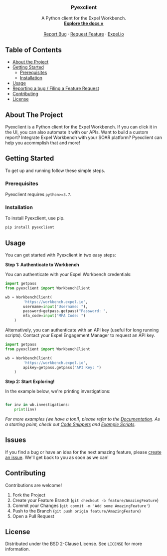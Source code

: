 <br />
<p align="center">
  <h3 align="center">Pyexclient</h3>

  <p align="center">
    A Python client for the Expel Workbench.
    <br />
    <a href="https://pyexclient.readthedocs.io"><strong>Explore the docs »</strong></a>
    <br />
    <br />
    <a href="https://github.com/expel-io/pyexclient/issues">Report Bug</a>
    ·
    <a href="https://github.com/expel-io/pyexclient/issues">Request Feature</a>
    ·
    <a href="https://expel.io">Expel.io</a>
  </p>
</p>


<!-- TABLE OF CONTENTS -->
## Table of Contents

* [About the Project](#about-the-project)
* [Getting Started](#getting-started)
  * [Prerequisites](#prerequisites)
  * [Installation](#installation)
* [Usage](#usage)
* [Reporting a bug / Filing a Feature Request](#issues)
* [Contributing](#contributing)
* [License](#license)


<!-- ABOUT THE PROJECT -->
## About The Project

Pyexclient is a Python client for the Expel Workbench. If you can click it in the UI, you can also automate it with our APIs. Want to build a custom report? Integrate Expel Workbench with your SOAR platform? Pyexclient can help you acommplish that and more!


<!-- GETTING STARTED -->
## Getting Started

To get up and running follow these simple steps.

### Prerequisites

Pyexclient requires `python>=3.7`.

### Installation

To install Pyexclient, use pip.

```sh
pip install pyexclient
```


<!-- USAGE EXAMPLES -->
## Usage

You can get started with Pyexclient in two easy steps:

**Step 1: Authenticate to Workbench**

You can authenticate with your Expel Workbench credentials:
```py
import getpass
from pyexclient import WorkbenchClient

wb = WorkbenchClient(
        'https://workbench.expel.io',
        username=input("Username: "),
        password=getpass.getpass("Password: ",
        mfa_code=input("MFA Code: ")
    )
```

Alternatively, you can authenticate with an API key (useful for long running scripts). Contact your Expel Engagement Manager to request an API key.
```py
import getpass
from pyexclient import WorkbenchClient

wb = WorkbenchClient(
        'https://workbench.expel.io',
        apikey=getpass.getpass("API Key: ")
    )
```

**Step 2: Start Exploring!**

In the example below, we're printing investigations:
```py

for inv in wb.investigations:
    print(inv)
```

_For more examples (we have a ton!), please refer to the [Documentation](https://pyexclient.readthedocs.io). As a starting point, check out [Code Snippets](READTHEDOCS) and [Example Scripts](READTHEDOCS)._


<!-- ISSUES -->
## Issues

If you find a bug or have an idea for the next amazing feature, please [create an issue](https://github.com/expel-io/pyexclient/issues). We'll get back to you as soon as we can!


<!-- CONTRIBUTING -->
## Contributing

Contributions are welcome!

1. Fork the Project
2. Create your Feature Branch (`git checkout -b feature/AmazingFeature`)
3. Commit your Changes (`git commit -m 'Add some AmazingFeature'`)
4. Push to the Branch (`git push origin feature/AmazingFeature`)
5. Open a Pull Request


<!-- LICENSE -->
## License

Distributed under the BSD 2-Clause License. See `LICENSE` for more information.

